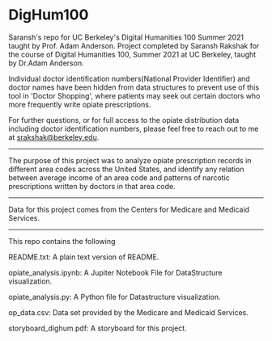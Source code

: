 # DigHum100
Saransh's repo for UC Berkeley's Digital Humanities 100 Summer 2021 taught by Prof. Adam Anderson. 
Project completed by Saransh Rakshak for the course of Digital Humanities 100, Summer 2021 at UC Berkeley, taught by Dr.Adam Anderson.

Individual doctor identification numbers(National Provider Identifier) and doctor names have been hidden from data structures to prevent use of this tool in 'Doctor Shopping', where patients may seek out certain doctors who more frequently write opiate prescriptions.

For further questions, or for full access to the opiate distribution data including doctor identification numbers, please feel free to reach out to me at srakshak@berkeley.edu.

--------------------------------------------------------------

The purpose of this project was to analyze opiate prescription records in different area codes across the United States, and identify any relation between average income of an area code and patterns of narcotic prescriptions written by doctors in that area code.

--------------------------------------------------------------

Data for this project comes from the Centers for Medicare and Medicaid Services.

--------------------------------------------------------------

This repo contains the following 

README.txt:                    A plain text version of README.

opiate_analysis.ipynb:         A Jupiter Notebook File for DataStructure visualization.

opiate_analysis.py:            A Python file for Datastructure visualization.

op_data.csv:                   Data set provided by the Medicare and Medicaid Services.

storyboard_dighum.pdf:         A storyboard for this project.
